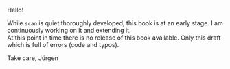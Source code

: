 Hello!

While `scan` is quiet thoroughly developed, this book is at an early stage. I am continuously working on it and extending it.  
At this point in time there is no release of this book available. Only this draft which is full of errors (code and typos).  

Take care,
Jürgen  
